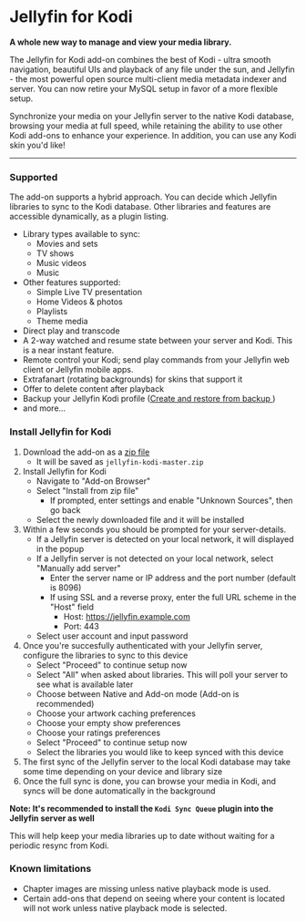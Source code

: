 # Jellyfin for Kodi
<!--
TODO
[![EmbyKodi_Banner](https://i.imgur.com/hx4cx41.png)](https://forum.jellyfin.org/)

[![Wiki](https://img.shields.io/badge/get%20started-wiki-brightgreen.svg)](https://github.com/MediaBrowser/plugin.video.emby/wiki) 
[![Forums](https://img.shields.io/badge/report%20issues-forums-3960C1.svg)](https://forum.jellyfin.org/)
[![Donate](https://img.shields.io/badge/donate-kofi-blue.svg)](https://ko-fi.com/A5354BI)
[![Emby](https://img.shields.io/badge/server-emby-52b54b.svg)](https://jellyfin.media/)
___
-->
**A whole new way to manage and view your media library.**

The Jellyfin for Kodi add-on combines the best of Kodi - ultra smooth navigation, beautiful UIs and playback of any file under the sun, and Jellyfin - the most powerful open source multi-client media metadata indexer and server. You can now retire your MySQL setup in favor of a more flexible setup.

Synchronize your media on your Jellyfin server to the native Kodi database, browsing your media at full speed, while retaining the ability to use other Kodi add-ons to enhance your experience. In addition, you can use any Kodi skin you'd like!
___

### Supported

The add-on supports a hybrid approach. You can decide which Jellyfin libraries to sync to the Kodi database. Other libraries and features are accessible dynamically, as a plugin listing.
- Library types available to sync:
  + Movies and sets
  + TV shows
  + Music videos
  + Music
- Other features supported:
  + Simple Live TV presentation
  + Home Videos & photos
  + Playlists
  + Theme media
- Direct play and transcode
- A 2-way watched and resume state between your server and Kodi. This is a near instant feature.
- Remote control your Kodi; send play commands from your Jellyfin web client or Jellyfin mobile apps.
- Extrafanart (rotating backgrounds) for skins that support it
- Offer to delete content after playback
- Backup your Jellyfin Kodi profile ([Create and restore from backup
](https://web.archive.org/web/20190202213116/https://github.com/MediaBrowser/plugin.video.emby/wiki/create-and-restore-from-backup))
- and more...

### Install Jellyfin for Kodi

1. Download the add-on as a [zip file](../../archive/master.zip)
   - It will be saved as `jellyfin-kodi-master.zip`
2. Install Jellyfin for Kodi
   - Navigate to "Add-on Browser"
   - Select "Install from zip file"
     + If prompted, enter settings and enable "Unknown Sources", then go back
   - Select the newly downloaded file and it will be installed
3. Within a few seconds you should be prompted for your server-details.
   - If a Jellyfin server is detected on your local network, it will displayed in the popup
   - If a Jellyfin server is not detected on your local network, select "Manually add server"
     + Enter the server name or IP address and the port number (default is 8096)
     + If using SSL and a reverse proxy, enter the full URL scheme in the "Host" field
       * Host: https://jellyfin.example.com
       * Port: 443
   - Select user account and input password
4. Once you're succesfully authenticated with your Jellyfin server, configure the libraries to sync to this device
   - Select "Proceed" to continue setup now
   - Select "All" when asked about libraries.  This will poll your server to see what is available later
   - Choose between Native and Add-on mode (Add-on is recommended)
   - Choose your artwork caching preferences
   - Choose your empty show preferences
   - Choose your ratings preferences
   - Select "Proceed" to continue setup now
   - Select the libraries you would like to keep synced with this device
5. The first sync of the Jellyfin server to the local Kodi database may take some time depending on your device and library size
6. Once the full sync is done, you can browse your media in Kodi, and syncs will be done automatically in the background

**Note: It's recommended to install the `Kodi Sync Queue` plugin into the Jellyfin server as well**

This will help keep your media libraries up to date without waiting for a periodic resync from Kodi.

<!-- Get started with the [wiki guide](https://github.com/MediaBrowser/plugin.video.emby/wiki) -->

### Known limitations
- Chapter images are missing unless native playback mode is used.
- Certain add-ons that depend on seeing where your content is located will not work unless native playback mode is selected.
